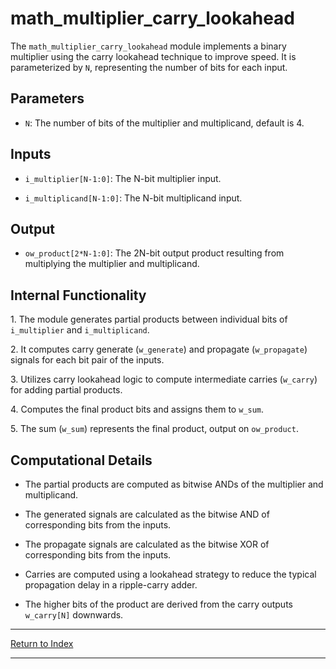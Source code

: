 # math_multiplier_carry_lookahead

The `math_multiplier_carry_lookahead` module implements a binary multiplier using the carry lookahead technique to improve speed. It is parameterized by `N`, representing the number of bits for each input.

## Parameters

- `N`: The number of bits of the multiplier and multiplicand, default is 4.

## Inputs

- `i_multiplier[N-1:0]`: The N-bit multiplier input.

- `i_multiplicand[N-1:0]`: The N-bit multiplicand input.

## Output

- `ow_product[2*N-1:0]`: The 2N-bit output product resulting from multiplying the multiplier and multiplicand.

## Internal Functionality

1\. The module generates partial products between individual bits of `i_multiplier` and `i_multiplicand`.

2\. It computes carry generate (`w_generate`) and propagate (`w_propagate`) signals for each bit pair of the inputs.

3\. Utilizes carry lookahead logic to compute intermediate carries (`w_carry`) for adding partial products.

4\. Computes the final product bits and assigns them to `w_sum`.

5\. The sum (`w_sum`) represents the final product, output on `ow_product`.

## Computational Details

- The partial products are computed as bitwise ANDs of the multiplier and multiplicand.

- The generated signals are calculated as the bitwise AND of corresponding bits from the inputs.

- The propagate signals are calculated as the bitwise XOR of corresponding bits from the inputs.

- Carries are computed using a lookahead strategy to reduce the typical propagation delay in a ripple-carry adder.

- The higher bits of the product are derived from the carry outputs `w_carry[N]` downwards.

---

[Return to Index](index.md)

---
